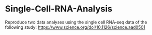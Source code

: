 # Single-Cell-RNA-Analysis
Reproduce two data analyses using the single cell RNA-seq data of the following study: https://www.science.org/doi/10.1126/science.aad0501
